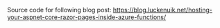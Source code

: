 Source code for following blog post: https://blog.luckenuik.net/hosting-your-aspnet-core-razor-pages-inside-azure-functions/